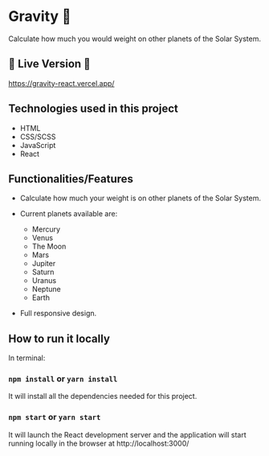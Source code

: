 # Gravity :milky_way:

Calculate how much  you would weight on other planets of the Solar System.

## 🚀 Live Version 🚀

https://gravity-react.vercel.app/

## Technologies used in this project

* HTML
* CSS/SCSS
* JavaScript
* React

## Functionalities/Features

* Calculate how much your weight is on other planets of the Solar System.
      
* Current planets available are:
    * Mercury
    * Venus
    * The Moon
    * Mars
    * Jupiter
    * Saturn
    * Uranus
    * Neptune
    * Earth
      
* Full responsive design.

## How to run it locally

In terminal:

### `npm install` or `yarn install`

It will install all the dependencies needed for this project.

### `npm start` or `yarn start`
It will launch the React development server and the application will start running locally in the browser at http://localhost:3000/

